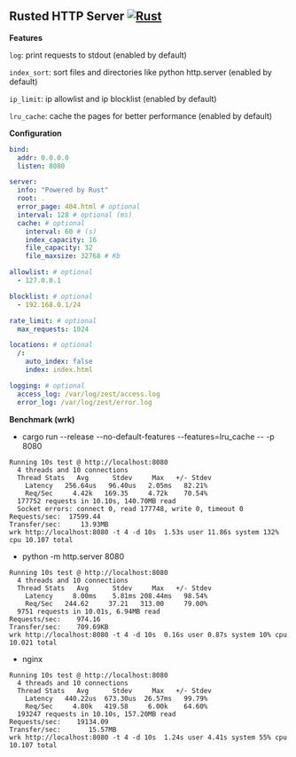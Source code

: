 ## Rusted HTTP Server [![Rust](https://github.com/kfatyuip/zest/actions/workflows/rust.yml/badge.svg)](https://github.com/kfatyuip/zest/actions/workflows/rust.yml)

**Features**

`log`: print requests to stdout (enabled by default)

`index_sort`: sort files and directories like python http.server (enabled by default)

`ip_limit`: ip allowlist and ip blocklist (enabled by default)

`lru_cache`: cache the pages for better performance (enabled by default)

**Configuration** 

```yaml
bind:
  addr: 0.0.0.0
  listen: 8080

server:
  info: "Powered by Rust"
  root: .
  error_page: 404.html # optional
  interval: 128 # optional (ms)
  cache: # optional
    interval: 60 # (s)
    index_capacity: 16
    file_capacity: 32
    file_maxsize: 32768 # Kb

allowlist: # optional
  - 127.0.0.1

blocklist: # optional
  - 192.168.0.1/24

rate_limit: # optional
  max_requests: 1024

locations: # optional
  /:
    auto_index: false
    index: index.html

logging: # optional
  access_log: /var/log/zest/access.log
  error_log: /var/log/zest/error.log
```

**Benchmark (wrk)**
+ cargo run --release --no-default-features --features=lru_cache -- -p 8080
```text
Running 10s test @ http://localhost:8080
  4 threads and 10 connections
  Thread Stats   Avg      Stdev     Max   +/- Stdev
    Latency   256.64us   96.40us   2.05ms   82.21%
    Req/Sec     4.42k   169.35     4.72k    70.54%
  177752 requests in 10.10s, 140.70MB read
  Socket errors: connect 0, read 177748, write 0, timeout 0
Requests/sec:  17599.44
Transfer/sec:     13.93MB
wrk http://localhost:8080 -t 4 -d 10s  1.53s user 11.86s system 132% cpu 10.107 total
```

+ python -m http.server 8080
```text
Running 10s test @ http://localhost:8080
  4 threads and 10 connections
  Thread Stats   Avg      Stdev     Max   +/- Stdev
    Latency     8.00ms    5.81ms 208.44ms   98.54%
    Req/Sec   244.62     37.21   313.00     79.00%
  9751 requests in 10.01s, 6.94MB read
Requests/sec:    974.16
Transfer/sec:    709.69KB
wrk http://localhost:8080 -t 4 -d 10s  0.16s user 0.87s system 10% cpu 10.021 total
```
+ nginx
```text
Running 10s test @ http://localhost:8080
  4 threads and 10 connections
  Thread Stats   Avg      Stdev     Max   +/- Stdev
    Latency   440.22us  673.30us  26.57ms   99.79%
    Req/Sec     4.80k   419.58     6.00k    64.60%
  193247 requests in 10.10s, 157.20MB read
Requests/sec:    19134.09
Transfer/sec:       15.57MB
wrk http://localhost:8080 -t 4 -d 10s  1.24s user 4.41s system 55% cpu 10.107 total
```
